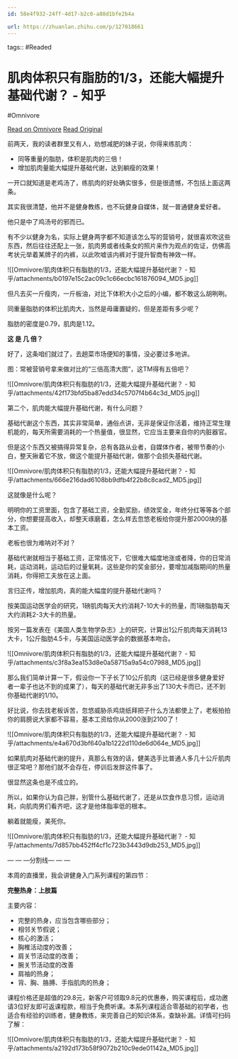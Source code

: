```yaml
---
id: 58e4f932-24ff-4d17-b2c0-a88d1bfe2b4a

url: https://zhuanlan.zhihu.com/p/127018661
---
```



tags::  #Readed 

# 肌肉体积只有脂肪的1/3，还能大幅提升基础代谢？ - 知乎
#Omnivore

[Read on Omnivore](https://omnivore.app/me/1-3-1907ca69b7e)
[Read Original](https://zhuanlan.zhihu.com/p/127018661)

前两天，我的读者群里又有人，劝想减肥的妹子说，你得来练肌肉：

* 同等重量的脂肪，体积是肌肉的三倍！
* 增加肌肉量能大幅提升基础代谢，达到躺瘦的效果！

一开口就知道是老鸡汤了，练肌肉的好处确实很多，但是很遗憾，不包括上面这两条。

其实我很清楚，他并不是健身教练，也不玩健身自媒体，就一普通健身爱好者。

他只是中了鸡汤号的邪而已。

有不少以健身为名，实际上健身两字都不知道该怎么写的营销号，就很喜欢吹这些东西，然后往往还配上一张，肌肉男或者线条女的照片来作为观点的佐证，仿佛高考状元举着某牌子的内裤，以此吹嘘该内裤对于提升智商有神效一样。

![[Omnivore/肌肉体积只有脂肪的1/3，还能大幅提升基础代谢？ - 知乎/attachments/b0197e15c2ac09c1c66ecbc161876094_MD5.jpg]]

但凡去买一斤瘦肉，一斤板油，对比下体积大小之后的小编，都不敢这么胡咧咧。

同重量脂肪的体积比肌肉大，当然是毋庸置疑的，但是差距有多少呢？

脂肪的密度是0.79，肌肉是1.12。

**这 是 几 倍？**

好了，这条咱们就过了，去趟菜市场便知的事情，没必要过多地讲。

图：常被营销号拿来做对比的“三倍高清大图”，这TM得有五倍吧？

![[Omnivore/肌肉体积只有脂肪的1/3，还能大幅提升基础代谢？ - 知乎/attachments/42f173bfd5ba87edd34c5707f4b64c3d_MD5.jpg]]

第二个，肌肉能大幅提升基础代谢，有什么问题？

基础代谢这个东西，其实非常简单，通俗点讲，无非是保证你活着，维持正常生理机能的，每天所需要消耗的一个热量值，很显然，它应当主要来自你的内脏器官。

但是这个东西又被搞得异常复杂，总有各路从业者，自媒体作者，被带节奏的小白，整天揪着它不放，做这个能提升基础代谢，做那个会损失基础代谢。

![[Omnivore/肌肉体积只有脂肪的1/3，还能大幅提升基础代谢？ - 知乎/attachments/666e216dad6108bb9dfb4f22b8c8cad2_MD5.jpg]]

这就像是什么呢？

明明你的工资里面，包含了基础工资，全勤奖励，绩效奖金，年终分红等等各个部分，你想要提高收入，却整天琢磨着，怎么样去忽悠老板给你提升那2000块的基本工资。

老板也很为难呐对不对？

基础代谢就相当于基础工资，正常情况下，它很难大幅度地涨或者降，你的日常消耗，运动消耗，运动后的过量氧耗，这些是你的奖金部分，要增加减脂期间的热量消耗，你得把工夫放在这上面。

言归正传，增加肌肉，真的能大幅度的提升基础代谢吗？

按美国运动医学会的研究，1磅肌肉每天大约消耗7-10大卡的热量，而1磅脂肪每天大约消耗2-3大卡的热量。

按另一篇发表在《美国人类生物学杂志》上的研究，计算出1公斤肌肉每天消耗13大卡，1公斤脂肪4.5卡，与美国运动医学会的数据基本吻合。

![[Omnivore/肌肉体积只有脂肪的1/3，还能大幅提升基础代谢？ - 知乎/attachments/c3f8a3ea153d8e0a58715a9a54c07988_MD5.jpg]]

那么我们简单计算一下，假设你一下子长了10公斤肌肉（这已经是很多健身爱好者一辈子也达不到的成果了），每天的基础代谢无非多出了130大卡而已，还不到你基础代谢的1/10。

好比说，你去找老板诉苦，忽悠威胁杀鸡烧纸拜把子什么方法都使上了，老板拍拍你的肩膀说大家都不容易，基本工资给你从2000涨到2100了！

![[Omnivore/肌肉体积只有脂肪的1/3，还能大幅提升基础代谢？ - 知乎/attachments/e4a670d3bf640a1b1222d110de6d064e_MD5.jpg]]

如果肌肉对基础代谢的提升，真那么有效的话，健美选手比普通人多几十公斤肌肉很正常吧？那他们就不会存在，停训后发胖这件事了。

很显然这条也是不成立的。

所以，如果你认为自己胖，别管什么基础代谢了，还是从饮食作息习惯，运动消耗，向肌肉男们看齐吧，这才是他体脂率低的根本。

躺着就能瘦，美死你。

![[Omnivore/肌肉体积只有脂肪的1/3，还能大幅提升基础代谢？ - 知乎/attachments/7d857bb452ff4cf1c723b3443d9db253_MD5.jpg]]

— — —分割线— — —

本周的直播里，我会讲健身入门系列课程的第四节：

**完整热身：上肢篇**

主要内容：

* 完整的热身，应当包含哪些部分；
* 相邻关节假说；
* 核心的激活；
* 胸椎活动度的改善；
* 肩关节活动度的改善；
* 腕关节活动度的改善
* 肩袖的热身；
* 背、胸、胳膊、手指肌肉的热身；

课程价格还是超值的29.8元，新客户可领取9.8元的优惠券，购买课程后，成功邀请3位好友即可返课程款，相当于免费听课。本系列课程适合零基础的初学者，也适合有经验的训练者，健身教练，来完善自己的知识体系，查缺补漏。详情可扫码了解：

![[Omnivore/肌肉体积只有脂肪的1/3，还能大幅提升基础代谢？ - 知乎/attachments/a2192d173b58f9072b210c9ede01142a_MD5.jpg]]


